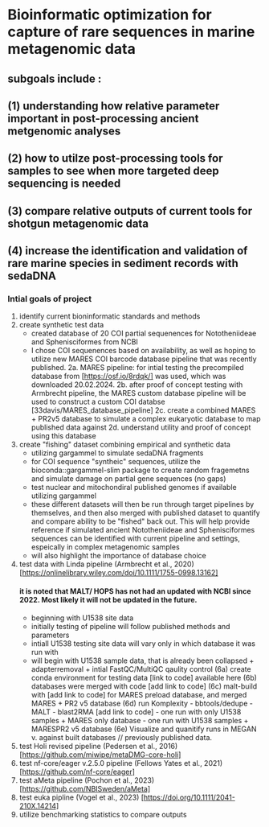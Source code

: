 # Bioinformatic optimization for capture of rare sequences in marine metagenomic data #
 ## subgoals include : 
  ## (1) understanding how relative parameter important in post-processing ancient metgenomic analyses 
  ## (2) how to utilze post-processing tools for samples to see when more targeted deep sequencing is needed 
  ## (3) compare relative outputs of current tools for shotgun metagenomic data
  ## (4) increase the identification and validation of rare marine species in sediment records with sedaDNA
  
### Intial goals of project 
1. identify current bioninformatic standards and methods
2. create synthetic test data
   - created database of 20 COI partial sequenences for Nototheniideae and Sphenisciformes from NCBI
   - I chose COI sequenences based on availability, as well as hoping to utilize new MARES COI barcode database pipeline that was recently published.
    2a. MARES pipeline: for intial testing the precompiled database from [https://osf.io/8rdqk/] was used, which was downloaded 20.02.2024.
    2b. after proof of concept testing with Armbrecht pipeline, the MARES custom database pipeline will be used to construct a custom COI databse [33davis/MARES_database_pipeline]
    2c. create a combined MARES + PR2v5 database to simulate a complex eukaryotic database to map published data against
    2d. understand utility and proof of concept using this database
3. create "fishing" dataset combining empirical and synthetic data
   - utilizing gargammel to simulate sedaDNA fragments
   - for COI sequence "syntheic" sequences, utilize the bioconda::gargammel-slim package to create random fragemetns and simulate damage on partial gene sequences (no gaps)
   - test nuclear and mitochondiral published genomes if available utilizing gargammel
   - these different datasets will then be run through target pipelines by themselves, and then also merged with published dataset to quantify and compare ability to be "fished" back out. This will help provide reference if simulated ancient Nototheniideae and Sphenisciformes sequences can be identified with current pipeline and settings, espeically in complex metagenomic samples
   - will also highlight the importance of database choice 
4. test data with Linda pipeline (Armbrecht et al., 2020) [https://onlinelibrary.wiley.com/doi/10.1111/1755-0998.13162]
   #### it is noted that MALT/ HOPS has not had an updated with NCBI since 2022. Most likely it will not be updated in the future. 
     - beginning with U1538 site data
     - initially testing of pipeline will follow published methods and parameters
     - intiall U1538 testing site data will vary only in which database it was run with
     - will begin with U1538 sample data, that is already been collapsed + adapterremoval + intial FastQC/MultiQC qaulity control
       (6a) create conda environment for testing data [link to code] available here
       (6b) databases were merged with code [add link to code]
       (6c) malt-build with [add link to code] for MARES preload database, and merged MARES + PR2 v5 database
       (6d) run Komplexity - bbtools/dedupe - MALT - blast2RMA [add link to code] 
           - one run with only U1538 samples + MARES only database
           - one run with U1538 samples + MARESPR2 v5 database
       (6e) Visualize and quanitify runs in MEGAN v. against built databases // previously published data. 
5. test Holi revised pipeline (Pedersen et al., 2016) [https://github.com/miwipe/metaDMG-core-holi]
6. test nf-core/eager v.2.5.0 pipeline (Fellows Yates et al., 2021) [https://github.com/nf-core/eager]
7. test aMeta pipeline (Pochon et al., 2023) [https://github.com/NBISweden/aMeta]
8. test euka pipline (Vogel et al., 2023) [https://doi.org/10.1111/2041-210X.14214]
9. utilize benchmarking statistics to compare outputs
